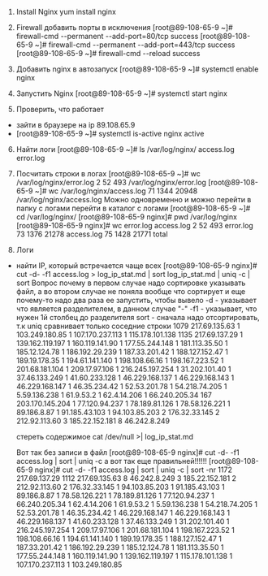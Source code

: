 1) Install Nginx
yum install nginx

2) Firewall добавить порты в исключения
[root@89-108-65-9 ~]# firewall-cmd --permanent --add-port=80/tcp
success
[root@89-108-65-9 ~]# firewall-cmd --permanent --add-port=443/tcp
success
[root@89-108-65-9 ~]# firewall-cmd --reload
success

3) Добавить nginx в автозапуск
[root@89-108-65-9 ~]# systemctl enable nginx

4) Запустить Nginx
[root@89-108-65-9 ~]# systemctl start nginx

5) Проверить, что работает
- зайти в браузере на ip 89.108.65.9
- [root@89-108-65-9 ~]# systemctl is-active nginx
active

6) Найти логи
[root@89-108-65-9 ~]# ls /var/log/nginx/
access.log  error.log

7) Посчитать строки в логах
[root@89-108-65-9 ~]# wc /var/log/nginx/error.log
  2  52 493 /var/log/nginx/error.log
[root@89-108-65-9 ~]# wc /var/log/nginx/access.log
   71  1344 20948 /var/log/nginx/access.log
Можно одновременно и можно перейти в папку с логами
перейти в каталог с логами
[root@89-108-65-9 ~]# cd /var/log/nginx/
[root@89-108-65-9 nginx]# pwd
/var/log/nginx
[root@89-108-65-9 nginx]# wc error.log access.log
    2    52   493 error.log
   73  1376 21278 access.log
   75  1428 21771 total   

8) Логи
- найти IP, который встречается чаще всех
[root@89-108-65-9 nginx]# cut -d- -f1 access.log > log_ip_stat.md | sort log_ip_stat.md | uniq -c | sort
Вопрос почему в первом случае надо сортировке указывать файл, а во втором случае не поняла вообще что сортирует и еще почему-то надо два раза ее запустить, чтобы вывело
-d - указывает что является разделителем, в данном случае "-"
-f1 - указывает, что нужен 1й столбец до разделителя
sort - сначала надо отсортировать, т.к uniq сравнивает только соседние строки
1079 217.69.135.63
   1 103.249.180.85
   1 107.170.237.113
   1 115.178.101.138
1135 217.69.137.29
   1 139.162.119.197
   1 160.119.141.90
   1 177.55.244.148
   1 181.113.35.50
   1 185.12.124.78
   1 186.192.29.239
   1 187.33.201.42
   1 188.127.152.47
   1 189.19.178.35
   1 194.61.141.140
   1 198.108.66.16
   1 198.167.223.52
   1 201.68.181.104
   1 209.17.97.106
   1 216.245.197.254
   1 31.202.101.40
   1 37.46.133.249
   1 41.60.233.128
   1 46.229.168.137
   1 46.229.168.143
   1 46.229.168.147
   1 46.35.234.42
   1 52.53.201.78
   1 54.218.74.205
   1 5.59.136.238
   1 61.9.53.2
   1 62.4.14.206
   1 66.240.205.34
 167 203.170.145.204
   1 77.120.94.237
   1 78.189.81.126
   1 78.58.126.221
   1 89.186.8.87
   1 91.185.43.103
   1 94.103.85.203
   2 176.32.33.145
   2 212.92.113.60
   3 185.22.152.181
   8 46.242.8.249

   стереть содержимое
   cat /dev/null >| log_ip_stat.md

   Вот так без записи в файл
   [root@89-108-65-9 nginx]# cut -d- -f1 access.log | sort | uniq -c
   а вот так еще правильней!!!!!!
   [root@89-108-65-9 nginx]# cut -d- -f1 access.log | sort | uniq -c | sort -nr
   1172 217.69.137.29
   1112 217.69.135.63
      8 46.242.8.249
      3 185.22.152.181
      2 212.92.113.60
      2 176.32.33.145
      1 94.103.85.203
      1 91.185.43.103
      1 89.186.8.87
      1 78.58.126.221
      1 78.189.81.126
      1 77.120.94.237
      1 66.240.205.34
      1 62.4.14.206
      1 61.9.53.2
      1 5.59.136.238
      1 54.218.74.205
      1 52.53.201.78
      1 46.35.234.42
      1 46.229.168.147
      1 46.229.168.143
      1 46.229.168.137
      1 41.60.233.128
      1 37.46.133.249
      1 31.202.101.40
      1 216.245.197.254
      1 209.17.97.106
      1 201.68.181.104
      1 198.167.223.52
      1 198.108.66.16
      1 194.61.141.140
      1 189.19.178.35
      1 188.127.152.47
      1 187.33.201.42
      1 186.192.29.239
      1 185.12.124.78
      1 181.113.35.50
      1 177.55.244.148
      1 160.119.141.90
      1 139.162.119.197
      1 115.178.101.138
      1 107.170.237.113
      1 103.249.180.85
